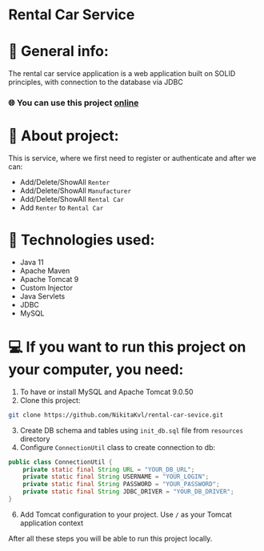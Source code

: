 # Rental Car Service

# :closed_book: General info:
The rental car service application is a web application built on SOLID principles, with connection to the database via JDBC

### :globe_with_meridians: You can use this project [online](http://rental-car-service.eu-north-1.elasticbeanstalk.com)

# :eyes: About project:
This is service, where we first need to register or authenticate and after we can:

- Add/Delete/ShowAll `Renter`
- Add/Delete/ShowAll `Manufacturer`
- Add/Delete/ShowAll `Rental Car`
- Add `Renter` to `Rental Car`

# :abacus: Technologies used:

- Java 11
- Apache Maven
- Apache Tomcat 9
- Custom Injector
- Java Servlets
- JDBC
- MySQL

# :computer: If you want to run this project on your computer, you need:
1. To have or install MySQL and Apache Tomcat 9.0.50
2. Clone this project:
```bash
git clone https://github.com/NikitaKvl/rental-car-sevice.git
```
3. Create DB schema and tables using `init_db.sql` file from `resources` directory
4. Configure `ConnectionUtil` class to create connection to db:
```java
public class ConnectionUtil {
    private static final String URL = "YOUR_DB_URL";
    private static final String USERNAME = "YOUR_LOGIN";
    private static final String PASSWORD = "YOUR_PASSWORD";
    private static final String JDBC_DRIVER = "YOUR_DB_DRIVER";
}
```
6. Add Tomcat configuration to your project. Use `/` as your Tomcat application context

After all these steps you will be able to run this project locally.